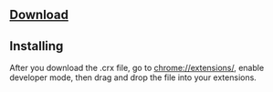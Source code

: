 ## [Download](https://raw.githubusercontent.com/l1lith/Quora-Bypasser/master/Quora-Bypasser.crx)

## Installing
After you download the .crx file, go to [chrome://extensions/](chrome://extensions/), enable developer mode, then drag and drop the file into your extensions.
